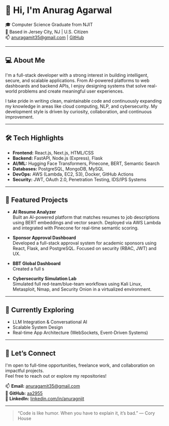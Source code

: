 # 👋 Hi, I'm Anurag Agarwal

🎓 Computer Science Graduate from NJIT  
📍 Based in Jersey City, NJ | U.S. Citizen  
📫 anuragamit35@gmail.com | [GitHub](https://github.com/aa2955)

---

## 💻 About Me

I'm a full-stack developer with a strong interest in building intelligent, secure, and scalable applications. From AI-powered platforms to web dashboards and backend APIs, I enjoy designing systems that solve real-world problems and create meaningful user experiences.

I take pride in writing clean, maintainable code and continuously expanding my knowledge in areas like cloud computing, NLP, and cybersecurity. My development style is driven by curiosity, collaboration, and continuous improvement.

---

## 🛠 Tech Highlights

- **Frontend:** React.js, Next.js, HTML/CSS
- **Backend:** FastAPI, Node.js (Express), Flask
- **AI/ML:** Hugging Face Transformers, Pinecone, BERT, Semantic Search
- **Databases:** PostgreSQL, MongoDB, MySQL
- **DevOps:** AWS (Lambda, EC2, S3), Docker, GitHub Actions
- **Security:** JWT, OAuth 2.0, Penetration Testing, IDS/IPS Systems

---

## 🚀 Featured Projects

- **AI Resume Analyzer**  
  Built an AI-powered platform that matches resumes to job descriptions using BERT embeddings and vector search. Deployed via AWS Lambda and integrated with Pinecone for real-time semantic scoring.

- **Sponsor Approval Dashboard**  
  Developed a full-stack approval system for academic sponsors using React, Flask, and PostgreSQL. Focused on security (RBAC, JWT) and UX.

- **BBT Global Dashboard**  
  Created a full s

- **Cybersecurity Simulation Lab**  
  Simulated full red-team/blue-team workflows using Kali Linux, Metasploit, Nmap, and Security Onion in a virtualized environment.

---

## 🌱 Currently Exploring

- LLM Integration & Conversational AI  
- Scalable System Design  
- Real-time App Architecture (WebSockets, Event-Driven Systems)

---

## 🤝 Let’s Connect

I'm open to full-time opportunities, freelance work, and collaboration on impactful projects.  
Feel free to reach out or explore my repositories!

📫 **Email:** anuragamit35@gmail.com  
🔗 **GitHub:** [aa2955](https://github.com/aa2955)  
🔗 **LinkedIn:** [linkedin.com/in/anuragnjit](https://www.linkedin.com/in/anuragnjit)

---

> “Code is like humor. When you have to explain it, it’s bad.” — Cory House
